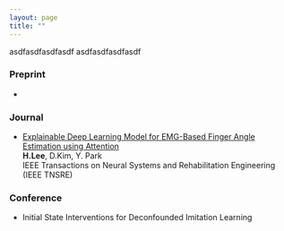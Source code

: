 ```yaml
---
layout: page
title: ""
---
```

asdfasdfasdfasdf
asdfasdfasdfasdf
### Preprint 
* 

### Journal 
* [Explainable Deep Learning Model for EMG-Based Finger Angle Estimation using Attention](https://ieeexplore.ieee.org/stamp/stamp.jsp?tp=&arnumber=9829861)  
__H.Lee__, D.Kim, Y. Park  
IEEE Transactions on Neural Systems and Rehabilitation Engineering (IEEE TNSRE) 


### Conference
* Initial State Interventions for Deconfounded Imitation Learning


